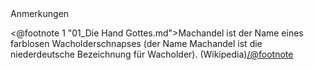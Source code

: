 <div class="anmerkungen">Anmerkungen</div>

<@footnote 1 "01_Die Hand Gottes.md">Machandel ist der Name eines farblosen Wacholderschnapses (der Name Machandel ist die niederdeutsche Bezeichnung für Wacholder). (Wikipedia)</@footnote>

